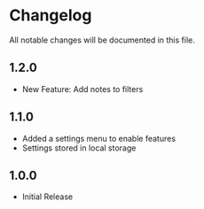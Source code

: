 # Changelog

All notable changes will be documented in this file.

## 1.2.0

-   New Feature: Add notes to filters

## 1.1.0

-   Added a settings menu to enable features
-   Settings stored in local storage

## 1.0.0

-   Initial Release
